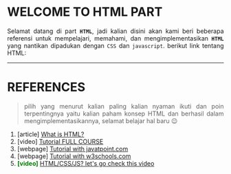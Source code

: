 # WELCOME TO HTML PART
<div style="text-align: justify">

Selamat datang di part **`HTML`**, jadi kalian disini akan kami beri beberapa referensi untuk mempelajari, memahami, dan mengimplementasikan **`HTML`** yang nantikan dipadukan dengan `CSS` dan `javascript`. berikut link tentang HTML:
- - -
# REFERENCES
>pilih yang menurut kalian paling kalian nyaman ikuti dan poin terpentingnya yaitu kalian paham konsep HTML dan berhasil dalam mengimplementasikannya, selamat belajar hal baru 😉
1) [article] [What is HTML?](https://www.youtube.com/watch?v=W-6OY9eI3hk)
3) [video] [Tutorial FULL COURSE](https://www.youtube.com/watch?v=pQN-pnXPaVg)
4) [webpage] [Tutorial with javatpoint.com](https://www.javatpoint.com/what-is-html)
5) [webpage] [Tutorial with w3schools.com](https://www.w3schools.com/html/default.asp)
6) <span style="color:green">**[video]** </span> [HTML/CSS/JS? let's go check this video](https://www.youtube.com/watch?v=GWB1zJCeBT0)